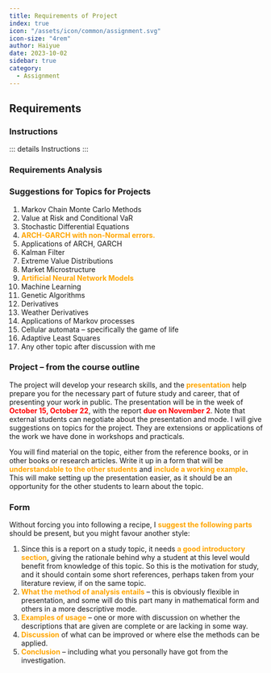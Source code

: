 ```yaml
---
title: Requirements of Project
index: true
icon: "/assets/icon/common/assignment.svg"
icon-size: "4rem"
author: Haiyue
date: 2023-10-02
sidebar: true
category:
  - Assignment
---
```

## Requirements
### Instructions
::: details Instructions
<PDF url="/data/unisa/AdvancedAnalytic1/project/Topics_for_Projects_and_suggestions.pdf" ratio="1" />
::: 

### Requirements Analysis

### Suggestions for Topics for Projects

1. Markov Chain Monte Carlo Methods
2. Value at Risk and Conditional VaR
3. Stochastic Differential Equations
4. <span style="color:orange;font-weight:bold;">ARCH-GARCH with non-Normal errors.</span>
5. Applications of ARCH, GARCH
6. Kalman Filter
7. Extreme Value Distributions
8. Market Microstructure
9. <span style="color:orange;font-weight:bold;">Artificial Neural Network Models</span>
10. Machine Learning
11. Genetic Algorithms
12. Derivatives
13. Weather Derivatives
14. Applications of Markov processes
15. Cellular automata – specifically the game of life
16. Adaptive Least Squares
17. Any other topic after discussion with me

### Project – from the course outline
The project will develop your research skills, and the <span style="color:orange;font-weight:bold;">presentation</span> help prepare you for the necessary part of future study and career, that of presenting your work in public. The presentation will be in the week of <span style="color:red;font-weight:bold;">October 15, October 22</span>, with the report <span style="color:red;font-weight:bold;">due on November 2</span>. Note that external students can negotiate about the presentation and mode. I will give suggestions on topics for the project. They are extensions or applications of the work we have done in workshops and practicals.

You will find material on the topic, either from the reference books, or in other books or research articles. Write it up in a form that will be <span style="color:orange;font-weight:bold;">understandable to the other students</span> and <span style="color:orange;font-weight:bold;">include a working example</span>. This will make setting up the presentation easier, as it should be an opportunity for the other students to learn about the topic.

### Form
Without forcing you into following a recipe, I <span style="color:orange;font-weight:bold;">suggest the following parts</span> should be present, but you might favour another style:

1. Since this is a report on a study topic, it needs <span style="color:orange;font-weight:bold;">a good introductory section</span>, giving the rationale behind why a student at this level would benefit from knowledge of this topic. So this is the motivation for study, and it should contain some short references, perhaps taken from your literature review, if on the same topic.
2. <span style="color:orange;font-weight:bold;">What the method of analysis entails</span> – this is obviously flexible in presentation, and some will do this part many in mathematical form and others in a more descriptive mode.
3. <span style="color:orange;font-weight:bold;">Examples of usage</span> – one or more with discussion on whether the
descriptions that are given are complete or are lacking in some way.
4. <span style="color:orange;font-weight:bold;">Discussion</span> of what can be improved or where else the methods can be applied.
5. <span style="color:orange;font-weight:bold;">Conclusion</span> – including what you personally have got from the investigation.

